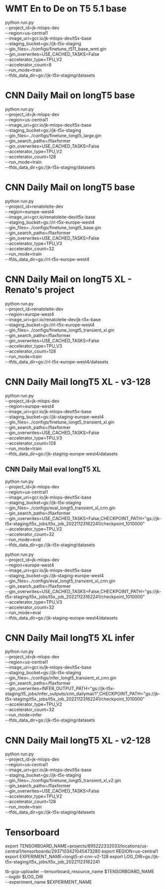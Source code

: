 # WMT En to De on T5 5.1 base
python run.py \
--project_id=jk-mlops-dev \
--region=us-central1 \
--image_uri=gcr.io/jk-mlops-dev/t5x-base \
--staging_bucket=gs://jk-t5x-staging \
--gin_files=../configs/finetune_t511_base_wmt.gin \
--gin_overwrites=USE_CACHED_TASKS=False \
--accelerator_type=TPU_V2 \
--accelerator_count=8 \
--run_mode=train \
--tfds_data_dir=gs://jk-t5x-staging/datasets 

# CNN Daily Mail on longT5 base
python run.py \
--project_id=jk-mlops-dev \
--region=us-central1 \
--image_uri=gcr.io/jk-mlops-dev/t5x-base \
--staging_bucket=gs://jk-t5x-staging \
--gin_files=../configs/finetune_longt5_large.gin \
--gin_search_paths=/flaxformer \
--gin_overwrites=USE_CACHED_TASKS=False \
--accelerator_type=TPU_V2 \
--accelerator_count=128 \
--run_mode=train \
--tfds_data_dir=gs://jk-t5x-staging/datasets 

# CNN Daily Mail on longT5 base
python run.py \
--project_id=renatoleite-dev \
--region=europe-west4 \
--image_uri=gcr.io/renatoleite-dev/t5x-base \
--staging_bucket=gs://rl-t5x-europe-west4 \
--gin_files=../configs/finetune_longt5_base.gin \
--gin_search_paths=/flaxformer \
--gin_overwrites=USE_CACHED_TASKS=False \
--accelerator_type=TPU_V3 \
--accelerator_count=32 \
--run_mode=train \
--tfds_data_dir=gs://rl-t5x-europe-west4



# CNN Daily Mail on longT5 XL - Renato's project 
python run.py \
--project_id=renatoleite-dev \
--region=europe-west4 \
--image_uri=gcr.io/renatoleite-dev/jk-t5x-base \
--staging_bucket=gs://rl-t5x-europe-west4 \
--gin_files=../configs/finetune_longt5_transient_xl.gin \
--gin_search_paths=/flaxformer \
--gin_overwrites=USE_CACHED_TASKS=False \
--accelerator_type=TPU_V3 \
--accelerator_count=128 \
--run_mode=train \
--tfds_data_dir=gs://rl-t5x-europe-west4/datasets



# CNN Daily Mail longT5 XL - v3-128

python run.py \
--project_id=jk-mlops-dev \
--region=europe-west4 \
--image_uri=gcr.io/jk-mlops-dev/t5x-base \
--staging_bucket=gs://jk-staging-europe-west4 \
--gin_files=../configs/finetune_longt5_transient_xl.gin \
--gin_search_paths=/flaxformer \
--gin_overwrites=USE_CACHED_TASKS=False \
--accelerator_type=TPU_V3 \
--accelerator_count=128 \
--run_mode=train \
--tfds_data_dir=gs://jk-staging-europe-west4/datasets



## CNN Daily Mail eval longT5 XL
python run.py \
--project_id=jk-mlops-dev \
--region=us-central1 \
--image_uri=gcr.io/jk-mlops-dev/t5x-base \
--staging_bucket=gs://jk-t5x-staging \
--gin_files=../configs/eval_longt5_transient_xl_cnn.gin \
--gin_search_paths=/flaxformer \
--gin_overwrites=USE_CACHED_TASKS=False,CHECKPOINT_PATH=\"gs://jk-t5x-staging/t5x_jobs/t5x_job_20221123162241/checkpoint_1010000\" \
--accelerator_type=TPU_V2 \
--accelerator_count=32 \
--run_mode=eval \
--tfds_data_dir=gs://jk-t5x-staging/datasets

python run.py \
--project_id=jk-mlops-dev \
--region=europe-west4 \
--image_uri=gcr.io/jk-mlops-dev/t5x-base \
--staging_bucket=gs://jk-staging-europe-west4 \
--gin_files=../configs/eval_longt5_transient_xl_cnn.gin \
--gin_search_paths=/flaxformer \
--gin_overwrites=USE_CACHED_TASKS=False,CHECKPOINT_PATH=\"gs://jk-t5x-staging/t5x_jobs/t5x_job_20221123162241/checkpoint_1010000\" \
--accelerator_type=TPU_V3 \
--accelerator_count=32 \
--run_mode=eval \
--tfds_data_dir=gs://jk-staging-europe-west4/datasets


# CNN Daily Mail longT5 XL infer
python run.py \
--project_id=jk-mlops-dev \
--region=us-central1 \
--image_uri=gcr.io/jk-mlops-dev/t5x-base \
--staging_bucket=gs://jk-t5x-staging \
--gin_files=../configs/infer_longt5_transient_xl_cnn.gin \
--gin_search_paths=/flaxformer \
--gin_overwrites=INFER_OUTPUT_PATH=\"gs://jk-t5x-staging/t5_jobs/infer_outputs/cnn_dailymai/1\",CHECKPOINT_PATH=\"gs://jk-t5x-staging/t5x_jobs/t5x_job_20221123162241/checkpoint_1010000\" \
--accelerator_type=TPU_V2 \
--accelerator_count=32 \
--run_mode=infer \
--tfds_data_dir=gs://jk-t5x-staging/datasets


# CNN Daily Mail longT5 XL - v2-128

python run.py \
--project_id=jk-mlops-dev \
--region=us-central1 \
--image_uri=gcr.io/jk-mlops-dev/t5x-base \
--staging_bucket=gs://jk-t5x-staging \
--gin_files=../configs/finetune_longt5_transient_xl_v2.gin \
--gin_search_paths=/flaxformer \
--gin_overwrites=USE_CACHED_TASKS=False \
--accelerator_type=TPU_V2 \
--accelerator_count=128 \
--run_mode=train \
--tfds_data_dir=gs://jk-t5x-staging/datasets



# Tensorboard


export TENSORBOARD_NAME=projects/895222332033/locations/us-central1/tensorboards/2937103421045473280
export REGION=us-central1
export EXPERIMENT_NAME=longt5-xl-cnn-v2-128
export LOG_DIR=gs://jk-t5x-staging/t5x_jobs/t5x_job_20221123162241

tb-gcp-uploader --tensorboard_resource_name $TENSORBOARD_NAME \
--logdir $LOG_DIR \
--experiment_name $EXPERIMENT_NAME